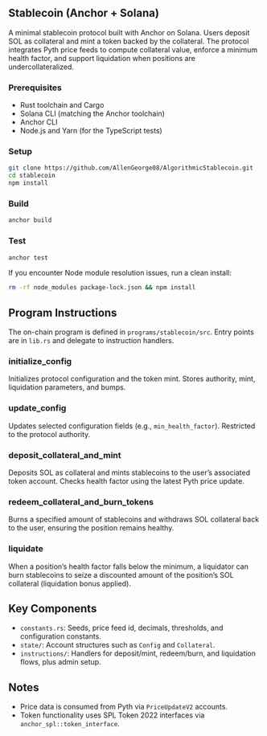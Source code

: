 ## Stablecoin (Anchor + Solana)

A minimal stablecoin protocol built with Anchor on Solana. Users deposit SOL as collateral and mint a token backed by the collateral. The protocol integrates Pyth price feeds to compute collateral value, enforce a minimum health factor, and support liquidation when positions are undercollateralized.

### Prerequisites
- Rust toolchain and Cargo
- Solana CLI (matching the Anchor toolchain)
- Anchor CLI
- Node.js and Yarn (for the TypeScript tests)

### Setup
```bash
git clone https://github.com/AllenGeorge08/AlgorithmicStablecoin.git
cd stablecoin
npm install
```

### Build
```bash
anchor build
```

### Test
```bash
anchor test
```
If you encounter Node module resolution issues, run a clean install:
```bash
rm -rf node_modules package-lock.json && npm install
```

## Program Instructions

The on-chain program is defined in `programs/stablecoin/src`. Entry points are in `lib.rs` and delegate to instruction handlers.

### initialize_config
Initializes protocol configuration and the token mint. Stores authority, mint, liquidation parameters, and bumps.

### update_config
Updates selected configuration fields (e.g., `min_health_factor`). Restricted to the protocol authority.

### deposit_collateral_and_mint
Deposits SOL as collateral and mints stablecoins to the user’s associated token account. Checks health factor using the latest Pyth price update.

### redeem_collateral_and_burn_tokens
Burns a specified amount of stablecoins and withdraws SOL collateral back to the user, ensuring the position remains healthy.

### liquidate
When a position’s health factor falls below the minimum, a liquidator can burn stablecoins to seize a discounted amount of the position’s SOL collateral (liquidation bonus applied).

## Key Components
- `constants.rs`: Seeds, price feed id, decimals, thresholds, and configuration constants.
- `state/`: Account structures such as `Config` and `Collateral`.
- `instructions/`: Handlers for deposit/mint, redeem/burn, and liquidation flows, plus admin setup.

## Notes
- Price data is consumed from Pyth via `PriceUpdateV2` accounts.
- Token functionality uses SPL Token 2022 interfaces via `anchor_spl::token_interface`.

